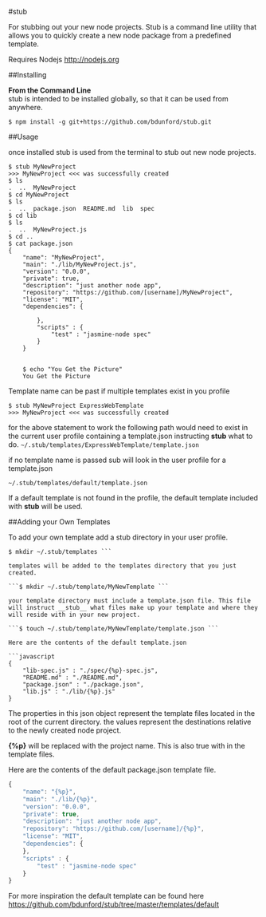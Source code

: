 #stub

For stubbing out your new node projects. Stub is a command line utility that allows you to quickly create a new node package from a predefined template.

Requires Nodejs http://nodejs.org

##Installing

__From the Command Line__<br />
stub is intended to be installed globally, so that it can be used from anywhere.
```
$ npm install -g git+https://github.com/bdunford/stub.git
```

##Usage

once installed stub is used from the terminal to stub out new node projects.

```
$ stub MyNewProject
>>> MyNewProject <<< was successfully created
$ ls
.  ..  MyNewProject
$ cd MyNewProject
$ ls
.  ..  package.json  README.md  lib  spec
$ cd lib
$ ls
.  ..  MyNewProject.js
$ cd ..
$ cat package.json
{
    "name": "MyNewProject",
    "main": "./lib/MyNewProject.js",
    "version": "0.0.0",
    "private": true,
    "description": "just another node app",
    "repository": "https://github.com/[username]/MyNewProject",
    "license": "MIT",
    "dependencies": {

        },
        "scripts" : {
            "test" : "jasmine-node spec"
        }
    }


    $ echo "You Get the Picture"
    You Get the Picture
```  

Template name can be past if multiple templates exist in you profile

```
$ stub MyNewProject ExpressWebTemplate
>>> MyNewProject <<< was successfully created
```

for the above statement to work the following path would need to exist in the current user profile containing a template.json instructing __stub__ what to do.    ```~/.stub/templates/ExpressWebTemplate/template.json```

if no template name is passed sub will look in the user profile for a template.json

```~/.stub/templates/default/template.json ```

If a default template is not found in the profile, the default template included with __stub__ will be used.

##Adding your Own Templates

To add your own template add a stub directory in your user profile.  

```$ mkdir ~/.stub
$ mkdir ~/.stub/templates ```

templates will be added to the templates directory that you just created.  

```$ mkdir ~/.stub/template/MyNewTemplate ```

your template directory must include a template.json file. This file will instruct __stub__ what files make up your template and where they will reside with in your new project.

```$ touch ~/.stub/template/MyNewTemplate/template.json ```

Here are the contents of the default template.json

```javascript
{
    "lib-spec.js" : "./spec/{%p}-spec.js",
    "README.md" : "./README.md",
    "package.json" : "./package.json",
    "lib.js" : "./lib/{%p}.js"
}

```
The properties in this json object represent the template files located in the root of the current directory. the values represent the destinations relative to the newly created node project.

__{%p}__ will be replaced with the project name. This is also true with in the template files.

Here are the contents of the default package.json template file.  

``` javascript
{
    "name": "{%p}",
    "main": "./lib/{%p}",
    "version": "0.0.0",
    "private": true,
    "description": "just another node app",
    "repository": "https://github.com/[username]/{%p}",
    "license": "MIT",
    "dependencies": {
    },
    "scripts" : {
        "test" : "jasmine-node spec"
    }
}

```

For more inspiration the default template can be found here
https://github.com/bdunford/stub/tree/master/templates/default
